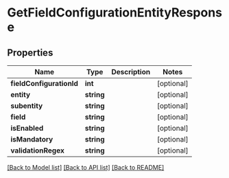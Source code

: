 # GetFieldConfigurationEntityResponse

## Properties
Name | Type | Description | Notes
------------ | ------------- | ------------- | -------------
**fieldConfigurationId** | **int** |  | [optional] 
**entity** | **string** |  | [optional] 
**subentity** | **string** |  | [optional] 
**field** | **string** |  | [optional] 
**isEnabled** | **string** |  | [optional] 
**isMandatory** | **string** |  | [optional] 
**validationRegex** | **string** |  | [optional] 

[[Back to Model list]](../../README.md#documentation-for-models) [[Back to API list]](../../README.md#documentation-for-api-endpoints) [[Back to README]](../../README.md)


